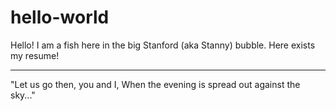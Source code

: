 # hello-world

Hello! I am a fish here in the big Stanford (aka Stanny) bubble. Here exists my resume!

__________________________________________________
"Let us go then, you and I, 
When the evening is spread out against the sky..."

